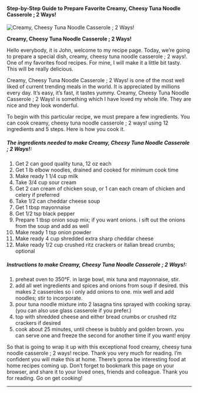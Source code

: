             

#### Step-by-Step Guide to Prepare Favorite Creamy, Cheesy Tuna Noodle Casserole ; 2 Ways!

![Creamy, Cheesy Tuna Noodle Casserole ; 2 Ways!](https://img-global.cpcdn.com/recipes/6244099122266112/751x532cq70/creamy-cheesy-tuna-noodle-casserole-2-ways-recipe-main-photo.jpg)

**Creamy, Cheesy Tuna Noodle Casserole ; 2 Ways!**

Hello everybody, it is John, welcome to my recipe page. Today, we’re going to prepare a special dish, creamy, cheesy tuna noodle casserole ; 2 ways!. One of my favorites food recipes. For mine, I will make it a little bit tasty. This will be really delicious.

Creamy, Cheesy Tuna Noodle Casserole ; 2 Ways! is one of the most well liked of current trending meals in the world. It is appreciated by millions every day. It’s easy, it’s fast, it tastes yummy. Creamy, Cheesy Tuna Noodle Casserole ; 2 Ways! is something which I have loved my whole life. They are nice and they look wonderful.

To begin with this particular recipe, we must prepare a few ingredients. You can cook creamy, cheesy tuna noodle casserole ; 2 ways! using 12 ingredients and 5 steps. Here is how you cook it.

##### The ingredients needed to make Creamy, Cheesy Tuna Noodle Casserole ; 2 Ways!:

1.  Get 2 can good quality tuna, 12 oz each
2.  Get 1 lb elbow noodles, drained and cooked for minimum cook time
3.  Make ready 1 1/4 cup milk
4.  Take 3/4 cup sour cream
5.  Get 2 can cream of chicken soup, or 1 can each cream of chicken and celery if preferred
6.  Take 1/2 can cheddar cheese soup
7.  Get 1 tbsp mayonnaise
8.  Get 1/2 tsp black pepper
9.  Prepare 1 tbsp onion soup mix; if you want onions. i sift out the onions from the soup and add as well
10.  Make ready 1 tsp onion powder
11.  Make ready 4 cup shredded extra sharp cheddar cheese
12.  Make ready 1/2 cup crushed ritz crackers or italian bread crumbs; optional

##### Instructions to make Creamy, Cheesy Tuna Noodle Casserole ; 2 Ways!:

1.  preheat oven to 350°F. in large bowl, mix tuna and mayonnaise, stir.
2.  add all wet ingredients and spices and onions from soup if desired. this makes 2 casseroles so i only add onions to one. mix well and add noodles; stir to incorporate.
3.  pour tuna noodle mixture into 2 lasagna tins sprayed with cooking spray. (you can also use glass casserole if you prefer.)
4.  top with shredded cheese and either bread crumbs or crushed ritz crackers if desired
5.  cook about 25 minutes, until cheese is bubbly and golden brown. you can serve one and freeze the second for another time if you want! enjoy

So that is going to wrap it up with this exceptional food creamy, cheesy tuna noodle casserole ; 2 ways! recipe. Thank you very much for reading. I’m confident you will make this at home. There’s gonna be interesting food at home recipes coming up. Don’t forget to bookmark this page on your browser, and share it to your loved ones, friends and colleague. Thank you for reading. Go on get cooking!

* * *